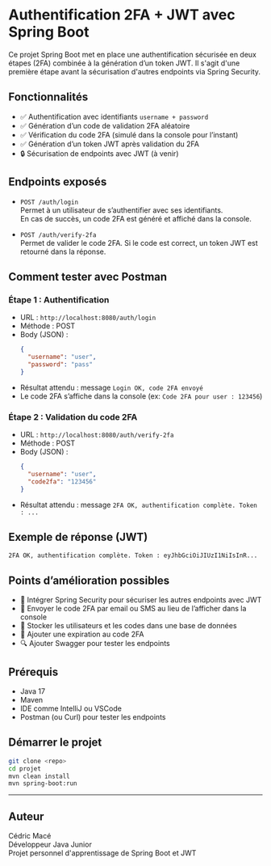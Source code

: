 
# Authentification 2FA + JWT avec Spring Boot

Ce projet Spring Boot met en place une authentification sécurisée en deux étapes (2FA) combinée à la génération d’un token JWT. Il s'agit d'une première étape avant la sécurisation d'autres endpoints via Spring Security.

## Fonctionnalités

- ✅ Authentification avec identifiants `username + password`
- ✅ Génération d’un code de validation 2FA aléatoire
- ✅ Vérification du code 2FA (simulé dans la console pour l’instant)
- ✅ Génération d’un token JWT après validation du 2FA
- 🔒 Sécurisation de endpoints avec JWT (à venir)

## Endpoints exposés

- `POST /auth/login`  
  Permet à un utilisateur de s’authentifier avec ses identifiants.  
  En cas de succès, un code 2FA est généré et affiché dans la console.

- `POST /auth/verify-2fa`  
  Permet de valider le code 2FA. Si le code est correct, un token JWT est retourné dans la réponse.

## Comment tester avec Postman

### Étape 1 : Authentification

- URL : `http://localhost:8080/auth/login`
- Méthode : POST
- Body (JSON) :
  ```json
  {
    "username": "user",
    "password": "pass"
  }
  ```
- Résultat attendu : message `Login OK, code 2FA envoyé`
- Le code 2FA s’affiche dans la console (ex: `Code 2FA pour user : 123456`)

### Étape 2 : Validation du code 2FA

- URL : `http://localhost:8080/auth/verify-2fa`
- Méthode : POST
- Body (JSON) :
  ```json
  {
    "username": "user",
    "code2fa": "123456"
  }
  ```
- Résultat attendu : message `2FA OK, authentification complète. Token : ...`

## Exemple de réponse (JWT)

```text
2FA OK, authentification complète. Token : eyJhbGciOiJIUzI1NiIsInR...
```

## Points d’amélioration possibles

- 🔐 Intégrer Spring Security pour sécuriser les autres endpoints avec JWT
- 📩 Envoyer le code 2FA par email ou SMS au lieu de l’afficher dans la console
- 🧾 Stocker les utilisateurs et les codes dans une base de données
- 🔁 Ajouter une expiration au code 2FA
- 🔍 Ajouter Swagger pour tester les endpoints

## Prérequis

- Java 17
- Maven
- IDE comme IntelliJ ou VSCode
- Postman (ou Curl) pour tester les endpoints

## Démarrer le projet

```bash
git clone <repo>
cd projet
mvn clean install
mvn spring-boot:run
```

---

## Auteur

Cédric Macé  
Développeur Java Junior  
Projet personnel d'apprentissage de Spring Boot et JWT
